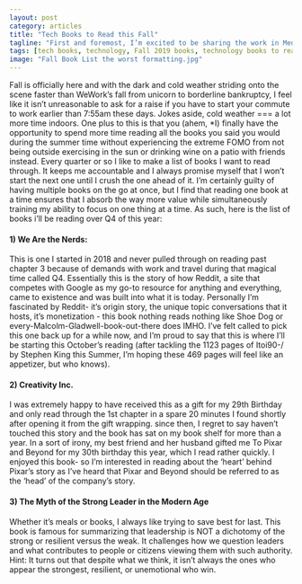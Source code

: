 ```yaml
---
layout: post
category: articles
title: "Tech Books to Read this Fall"
tagline: "First and foremost, I’m excited to be sharing the work in Meditations on Tech with you."
tags: [tech books, technology, Fall 2019 books, technology books to read, tech books to read fall 2019]
image: "Fall Book List the worst formatting.jpg"
---
```

Fall is officially here and with the dark and cold weather striding onto the scene faster than WeWork’s fall from unicorn to borderline bankruptcy, I feel like it isn’t unreasonable to ask for a raise if you have to start your commute to work earlier than 7:55am these days.
Jokes aside, cold weather === a lot more time indoors. One plus to this is that you (ahem, *I) finally have the opportunity to spend more time reading all the books you said you would during the summer time without experiencing the extreme FOMO from not being outside exercising in the sun or drinking wine on a patio with friends instead.
Every quarter or so I like to make a list of books I want to read through. It keeps me accountable and I always promise myself that I won’t start the next one until I crush the one ahead of it. I’m certainly guilty of having multiple books on the go at once, but I find that reading one book at a time ensures that I absorb the way more value while simultaneously training my ability to focus on one thing at a time. 
As such, here is the list of books i’ll be reading over Q4 of this year:

#### 1) We Are the Nerds:

This is one I started in 2018 and never pulled through on reading past chapter 3 because of demands with work and travel during that magical time called Q4. Essentially this is the story of how Reddit, a site that competes with Google as my go-to resource for anything and everything, came to existence and was built into what it is today. Personally I’m fascinated by Reddit- it’s origin story, the unique topic conversations that it hosts, it’s monetization - this book nothing reads nothing like Shoe Dog or every-Malcolm-Gladwell-book-out-there does IMHO. I’ve felt called to pick this one back up for a while now, and I’m proud to say that this is where I’ll be starting this October’s reading (after tackling the 1123 pages of Itoi90-/ by Stephen King this Summer, I’m hoping these 469 pages will feel like an appetizer, but who knows).

#### 2) Creativity Inc. 
I was extremely happy to have received this as a gift for my 29th Birthday and only read through the 1st chapter in a spare 20 minutes I found shortly after opening it from the gift wrapping. since then, I regret to say haven’t touched this story and the book has sat on my book shelf for more than a year. In a sort of irony, my best friend and her husband gifted me To Pixar and Beyond for my 30th birthday this year, which I read rather quickly. I enjoyed this book- so I’m interested in reading about the ‘heart’ behind Pixar’s story as I’ve heard that Pixar and Beyond should be referred to as the ‘head’ of the company’s story. 

#### 3) The Myth of the Strong Leader in the Modern Age

Whether it’s meals or books, I always like trying to save best for last. This book is famous for summarizing that leadership is NOT a dichotomy of the strong or resilient versus the weak. It challenges how we question leaders and what contributes to people or citizens viewing them with such authority. Hint: It turns out that despite what we think, it isn’t always the ones who appear the strongest, resilient, or unemotional who win.
